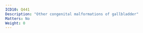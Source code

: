 ```yaml
---
ICD10: Q441
Description: "Other congenital malformations of gallbladder"
Matters: No
Weight: 0
---
```


